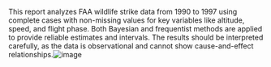 This report analyzes FAA wildlife strike data from 1990 to 1997 using complete cases with non-missing values for key variables like altitude, speed, and flight phase. Both Bayesian and frequentist methods are applied to provide reliable estimates and intervals. The results should be interpreted carefully, as the data is observational and cannot show cause-and-effect relationships.![image](https://github.com/user-attachments/assets/d6dc9b7b-b250-442c-864b-fcf2070153a9)
